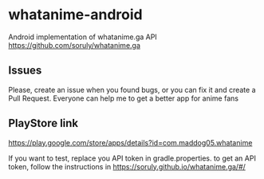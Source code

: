 # whatanime-android
Android implementation of whatanime.ga API
https://github.com/soruly/whatanime.ga

## Issues
Please, create an issue when you found bugs, or you can fix it and create a Pull Request. Everyone can help me to get a better app for anime fans

## PlayStore link
https://play.google.com/store/apps/details?id=com.maddog05.whatanime

If you want to test, replace you API token in gradle.properties. to get an API token, follow the instructions in https://soruly.github.io/whatanime.ga/#/

